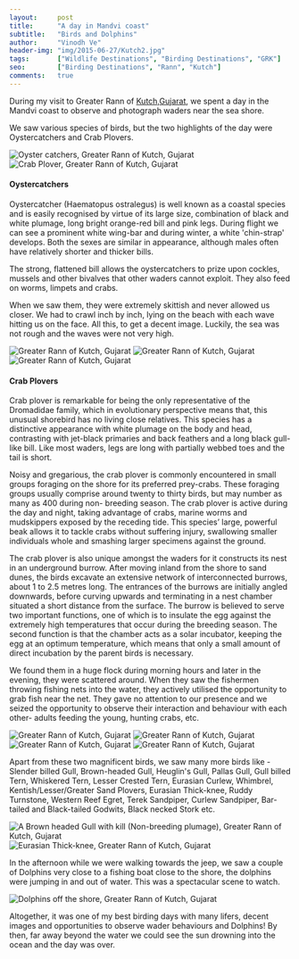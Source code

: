 ```yaml
---
layout:     post
title:      "A day in Mandvi coast"
subtitle:   "Birds and Dolphins"
author:     "Vinodh Ve"
header-img: "img/2015-06-27/Kutch2.jpg"
tags:		["Wildlife Destinations", "Birding Destinations", "GRK"]
seo:		["Birding Destinations", "Rann", "Kutch"]
comments:   true
---
```


<p>During my visit to Greater Rann of <a href="http://www.wilderhood.com/destination/Kutch"> Kutch,Gujarat</a>, we spent a day in the Mandvi coast to observe and photograph waders near the sea shore.</p>

<p>We saw various species of birds, but the two highlights of the day were Oystercatchers and Crab Plovers.</p>

<img src="{{ site.baseurl}}/img/2015-06-27/Kutch1.jpg" alt="Oyster catchers, Greater Rann of Kutch, Gujarat">
<img src="{{ site.baseurl}}/img/2015-06-27/Kutch2.jpg" alt="Crab Plover, Greater Rann of Kutch, Gujarat">

<h4>Oystercatchers</h4>

<p>Oystercatcher (Haematopus ostralegus) is well known as a coastal species and is easily recognised by virtue of its large size, combination of black and white plumage, long bright orange-red bill and pink legs. During flight we can see a prominent white wing-bar and during winter, a white 'chin-strap' develops. Both the sexes are similar in appearance, although males often have relatively shorter and thicker bills.</p>

<p>The strong, flattened bill allows the oystercatchers to prize upon cockles, mussels and other bivalves that other waders cannot exploit. They also feed on worms, limpets and crabs.</p>

<p>When we saw them, they were extremely skittish and never allowed us closer. We had to crawl inch by inch, lying on the beach with each wave hitting us on the face.  All this, to get a decent image. Luckily, the sea was not rough and the waves were not very high.</p> 

<img src="{{ site.baseurl}}/img/2015-06-27/Kutch3.jpg" alt=" Greater Rann of Kutch, Gujarat">
<img src="{{ site.baseurl}}/img/2015-06-27/Kutch4.jpg" alt=" Greater Rann of Kutch, Gujarat">
<img src="{{ site.baseurl}}/img/2015-06-27/Kutch5.jpg" alt=" Greater Rann of Kutch, Gujarat">

<h4>Crab Plovers</h4>

<p>Crab plover is remarkable for being the only representative of the Dromadidae family, which in evolutionary perspective means that, this unusual shorebird has no living close relatives. This species has a distinctive appearance with white plumage on the body and head, contrasting with jet-black primaries and back feathers and a long black gull-like bill. Like most waders, legs are long with partially webbed toes and the tail is short.</p> 

<p>Noisy and gregarious, the crab plover is commonly encountered in small groups foraging on the shore for its preferred prey-crabs. These foraging groups usually comprise around twenty to thirty birds, but may number as many as 400 during non- breeding season. The crab plover is active during the day and night, taking advantage of crabs, marine worms and mudskippers exposed by the receding tide. This species’ large, powerful beak allows it to tackle crabs without suffering injury, swallowing smaller individuals whole and smashing larger specimens against the ground.</p>

<p>The crab plover is also unique amongst the waders for it constructs its nest in an underground burrow. After moving inland from the shore to sand dunes, the birds excavate an extensive network of interconnected burrows, about  1 to 2.5 metres long. The entrances of the burrows are initially angled downwards, before curving upwards and terminating in a nest chamber situated a short distance from the surface. The burrow is believed to serve two important functions, one of which is to insulate the egg against the extremely high temperatures that occur during the breeding season. The second function is that the chamber acts as a solar incubator, keeping the egg at an optimum temperature, which means that only a small amount of direct incubation by the parent birds is necessary.</p>

<p>We found them in a huge flock during morning hours and later in the evening, they were scattered around. When they saw the fishermen throwing fishing nets into the water, they actively utilised the opportunity to grab fish near the net. They gave no attention to our presence and we seized the opportunity to observe their interaction and behaviour with each other- adults feeding the young, hunting crabs, etc.</p> 

<img src="{{ site.baseurl}}/img/2015-06-27/Kutch6.jpg" alt=" Greater Rann of Kutch, Gujarat">
<img src="{{ site.baseurl}}/img/2015-06-27/Kutch7.jpg" alt=" Greater Rann of Kutch, Gujarat">
<img src="{{ site.baseurl}}/img/2015-06-27/Kutch8.jpg" alt=" Greater Rann of Kutch, Gujarat">
<img src="{{ site.baseurl}}/img/2015-06-27/Kutch9.jpg" alt=" Greater Rann of Kutch, Gujarat">

<p>Apart from these two magnificent birds, we saw many more birds like - Slender billed Gull, Brown-headed Gull, Heuglin's Gull, Pallas Gull, Gull billed Tern, Whiskered Tern, Lesser Crested Tern, Eurasian Curlew, Whimbrel, Kentish/Lesser/Greater Sand Plovers, Eurasian Thick-knee, Ruddy Turnstone, Western Reef Egret, Terek Sandpiper, Curlew Sandpiper, Bar-tailed and Black-tailed Godwits, Black necked Stork etc.</p>

<img src="{{ site.baseurl}}/img/2015-06-27/Kutch10.jpg" alt="A Brown headed Gull with kill (Non-breeding plumage), Greater Rann of Kutch, Gujarat">
<img src="{{ site.baseurl}}/img/2015-06-27/Kutch11.jpg" alt="Eurasian Thick-knee, Greater Rann of Kutch, Gujarat">

<p>In the afternoon while we were walking towards the jeep, we saw a couple of Dolphins very close to a fishing boat close to the shore, the dolphins were jumping in and out of water. This was a spectacular scene to watch.</p>

<img src="{{ site.baseurl}}/img/2015-06-27/Kutch12.jpg" alt="Dolphins off the shore, Greater Rann of Kutch, Gujarat">

<p>Altogether, it  was one of my best birding days with many lifers, decent images and opportunities to observe wader behaviours and Dolphins! By then, far away beyond the water we could see the sun drowning into the ocean and the day was over.</p>




